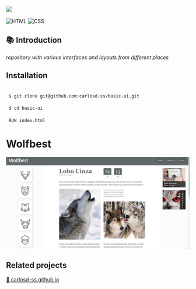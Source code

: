 <img src="https://github.com/carlosd-ss/wolbest/blob/master/.github/wolf.svg" widht="200" height="200"> 

![HTML](https://img.shields.io/badge/HTML-%23E34F26?style=for-the-badge&logo=HTML5&labelColor=%23444444)
![CSS](https://img.shields.io/badge/CSS-%231572B6?style=for-the-badge&logo=CSS3&logoColor=%231572B6&labelColor=%23444444)


## :books: Introduction

*repository with various interfaces and layouts from different places*



## Installation


```zsh

 $ git clone git@github.com:carlosd-ss/basic-ui.git

 $ cd basic-ui
 
 RUN index.html
```



# Wolfbest

<img src="https://github.com/carlosd-ss/wolfbest/blob/master/.github/wolfs.png" widht="400"> 


## Related projects

[:briefcase: carlosd-ss.github.io](https://github.com/carlosd-ss/carlosd-ss.github.io)
